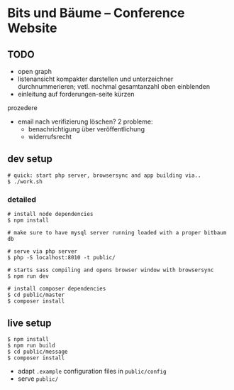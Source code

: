 # Bits und Bäume – Conference Website

## TODO
- open graph
- listenansicht kompakter darstellen und unterzeichner durchnummerieren; vetl. nochmal gesamtanzahl oben einblenden
- einleitung auf forderungen-seite kürzen

prozedere
- email nach verifizierung löschen? 2 probleme:
  - benachrichtigung über veröffentlichung
  - widerrufsrecht


## dev setup
```
# quick: start php server, browsersync and app building via..
$ ./work.sh
```

### detailed
```
# install node dependencies
$ npm install

# make sure to have mysql server running loaded with a proper bitbaum db

# serve via php server
$ php -S localhost:8010 -t public/

# starts sass compiling and opens browser window with browsersync
$ npm run dev

# install composer dependencies
$ cd public/master
$ composer install
```

## live setup
```
$ npm install
$ npm run build
$ cd public/message
$ composer install
```
- adapt `.example` configuration files in `public/config`
- serve `public/`
